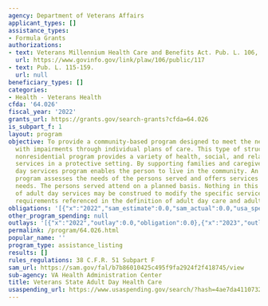```yaml
---
agency: Department of Veterans Affairs
applicant_types: []
assistance_types:
- Formula Grants
authorizations:
- text: Veterans Millennium Health Care and Benefits Act. Pub. L. 106, 117.
  url: https://www.govinfo.gov/link/plaw/106/public/117
- text: Pub. L. 115-159.
  url: null
beneficiary_types: []
categories:
- Health - Veterans Health
cfda: '64.026'
fiscal_year: '2022'
grants_url: https://grants.gov/search-grants?cfda=64.026
is_subpart_f: 1
layout: program
objective: To provide a community-based program designed to meet the needs of adults
  with impairments through individual plans of care. This type of structured, comprehensive,
  nonresidential program provides a variety of health, social, and related support
  services in a protective setting. By supporting families and caregivers, an adult
  day services program enables the person to live in the community. An adult day services
  program assesses the needs of the persons served and offers services to meet those
  needs. The persons served attend on a planned basis. Nothing in this generic description
  of adult day services may be construed to modify the specific services or eligibility
  requirements referenced in the definition of adult day care and adult day health.
obligations: '[{"x":"2022","sam_estimate":0.0,"sam_actual":0.0,"usa_spending_actual":3600615.14},{"x":"2023","sam_estimate":0.0,"sam_actual":0.0,"usa_spending_actual":1948685.71},{"x":"2024","sam_estimate":0.0,"sam_actual":0.0,"usa_spending_actual":2499150.72}]'
other_program_spending: null
outlays: '[{"x":"2022","outlay":0.0,"obligation":0.0},{"x":"2023","outlay":0.0,"obligation":0.0},{"x":"2024","outlay":0.0,"obligation":0.0}]'
permalink: /program/64.026.html
popular_name: ''
program_type: assistance_listing
results: []
rules_regulations: 38 C.F.R. 51 Subpart F
sam_url: https://sam.gov/fal/b7b86010425c495f9fa2924f2f418745/view
sub-agency: VA Health Administration Center
title: Veterans State Adult Day Health Care
usaspending_url: https://www.usaspending.gov/search/?hash=4ae7da4110732168ff5407b3d7ec424a
---
```

